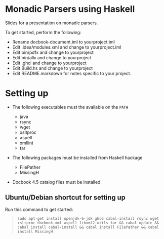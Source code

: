 Monadic Parsers using Haskell
=============================

Slides for a presentation on monadic parsers.

To get started, perform the following:

* Rename docbook-document.iml to yourproject.iml
* Edit .idea/modules.xml and change to yourproject.iml
* Edit bin/pdfx and change to yourproject
* Edit bin/allx and change to yourproject
* Edit .ghci and change to yourproject
* Edit Build.hs and change to yourproject
* Edit README.markdown for notes specific to your project.

Setting up
==========

* The following executables must the available on the `PATH`
  * java
  * rsync
  * wget 
  * xsltproc
  * aspell
  * xmllint
  * tar

* The following packages must be installed from Haskell hackage
  * FilePather
  * MissingH

* Docbook 4.5 catalog files must be installed

Ubuntu/Debian shortcut for setting up
-------------------------------------

Run this command to get started:
> `sudo apt-get install openjdk-6-jdk ghc6 cabal-install rsync wget xsltproc docbook-xml aspell libxml2-utils tar && cabal update && cabal install cabal-install && cabal install FilePather && cabal install MissingH`

